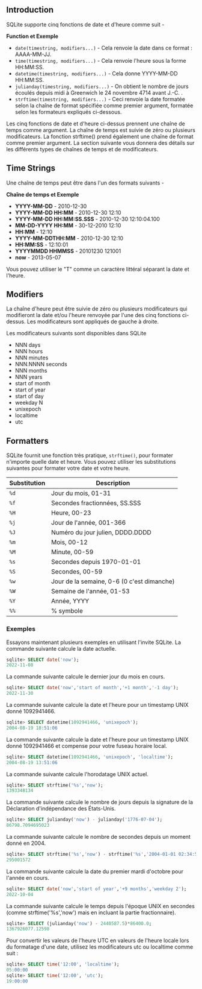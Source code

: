 ## Introduction

SQLite supporte cinq fonctions de date et d'heure comme suit -

**Function et Exemple**

- ```date(timestring, modifiers...)``` - Cela renvoie la date dans ce format : AAAA-MM-JJ.
- ```time(timestring, modifiers...)``` - Cela renvoie l'heure sous la forme HH:MM:SS.
- ```datetime(timestring, modifiers...)``` - Cela donne YYYY-MM-DD HH:MM:SS.
- ```julianday(timestring, modifiers...)``` - On obtient le nombre de jours écoulés depuis midi à Greenwich le 24 novembre 4714 avant J.-C. .
- ```strftime(timestring, modifiers...)``` - Ceci renvoie la date formatée selon la chaîne de format spécifiée comme premier argument, formatée selon les formateurs expliqués ci-dessous.

Les cinq fonctions de date et d'heure ci-dessus prennent une chaîne de temps comme argument. La chaîne de temps est suivie de zéro ou plusieurs modificateurs. La fonction strftime() prend également une chaîne de format comme premier argument. La section suivante vous donnera des détails sur les différents types de chaînes de temps et de modificateurs.

## Time Strings

Une chaîne de temps peut être dans l'un des formats suivants -

**Chaîne de temps et Exemple**

- **YYYY-MM-DD** - 2010-12-30
- **YYYY-MM-DD HH:MM** - 2010-12-30 12:10
- **YYYY-MM-DD HH:MM:SS.SSS** - 2010-12-30 12:10:04.100
- **MM-DD-YYYY HH:MM** - 30-12-2010 12:10 
- **HH:MM** - 12:10
- **YYYY-MM-DDTHH:MM** - 2010-12-30 12:10
- **HH:MM:SS** - 12:10:01
- **YYYYMMDD HHMMSS** - 20101230 121001
- **now** - 2013-05-07

Vous pouvez utiliser le "T" comme un caractère littéral séparant la date et l'heure.

## Modifiers

La chaîne d'heure peut être suivie de zéro ou plusieurs modificateurs qui modifieront la date et/ou l'heure renvoyée par l'une des cinq fonctions ci-dessus. Les modificateurs sont appliqués de gauche à droite.

Les modificateurs suivants sont disponibles dans SQLite

- NNN days
- NNN hours
- NNN minutes
- NNN.NNNN seconds
- NNN months
- NNN years
- start of month
- start of year
- start of day
- weekday N
- unixepoch
- localtime
- utc

## Formatters

SQLite fournit une fonction très pratique, ```strftime()```, pour formater n'importe quelle date et heure. Vous pouvez utiliser les substitutions suivantes pour formater votre date et votre heure.

| **Substitution** | **Description** |
| --- | --- |
| ```%d``` | Jour du mois, 01-31 |
| ```%f``` | Secondes fractionnées, SS.SSS |
| ```%H``` | Heure, 00-23 |
| ```%j``` | Jour de l'année, 001-366 |
| ```%J``` | Numéro du jour julien, DDDD.DDDD |
| ```%m``` | Mois, 00-12 |
| ```%M``` | Minute, 00-59 |
| ```%s``` | Secondes depuis 1970-01-01 |
| ```%S``` | Secondes, 00-59 |
| ```%w``` | Jour de la semaine, 0-6 (0 c'est dimanche) |
| ```%W``` | Semaine de l'année, 01-53 |
| ```%Y``` | Année, YYYY |
| ```%%``` | % symbole |

### Exemples

Essayons maintenant plusieurs exemples en utilisant l'invite SQLite. La commande suivante calcule la date actuelle.

```sql
sqlite> SELECT date('now');
2022-11-08
```

La commande suivante calcule le dernier jour du mois en cours.

```sql
sqlite> SELECT date('now','start of month','+1 month','-1 day');
2022-11-30
```

La commande suivante calcule la date et l'heure pour un timestamp UNIX donné 1092941466.

```sql
sqlite> SELECT datetime(1092941466, 'unixepoch');
2004-08-19 18:51:06
```

La commande suivante calcule la date et l'heure pour un timestamp UNIX donné 1092941466 et compense pour votre fuseau horaire local.

```sql
sqlite> SELECT datetime(1092941466, 'unixepoch', 'localtime');
2004-08-19 13:51:06
```

La commande suivante calcule l'horodatage UNIX actuel.

```sql
sqlite> SELECT strftime('%s','now');
1393348134
```

La commande suivante calcule le nombre de jours depuis la signature de la Déclaration d'indépendance des États-Unis.

```sql
sqlite> SELECT julianday('now') - julianday('1776-07-04');
86798.7094695023
```

La commande suivante calcule le nombre de secondes depuis un moment donné en 2004.

```sql
sqlite> SELECT strftime('%s','now') - strftime('%s','2004-01-01 02:34:56');
295001572
```

La commande suivante calcule la date du premier mardi d'octobre pour l'année en cours.

```sql
sqlite> SELECT date('now','start of year','+9 months','weekday 2');
2022-10-04
```

La commande suivante calcule le temps depuis l'époque UNIX en secondes (comme strftime('%s','now') mais en incluant la partie fractionnaire).

```sql
sqlite> SELECT (julianday('now') - 2440587.5)*86400.0;
1367926077.12598
```

Pour convertir les valeurs de l'heure UTC en valeurs de l'heure locale lors du formatage d'une date, utilisez les modificateurs utc ou localtime comme suit :

```sql
sqlite> SELECT time('12:00', 'localtime');
05:00:00
sqlite> SELECT time('12:00', 'utc');
19:00:00
```
